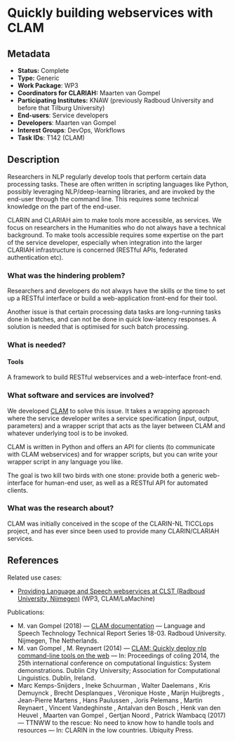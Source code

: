 # Quickly building webservices with CLAM

## Metadata

* **Status:**  Complete
* **Type:** Generic
* **Work Package**: WP3
* **Coordinators for CLARIAH:** Maarten van Gompel
* **Participating Institutes:** KNAW (previously Radboud University and before that Tilburg University)
* **End-users**: Service developers
* **Developers**: Maarten van Gompel
* **Interest Groups**: DevOps, Workflows
* **Task IDs**: T142 (CLAM)

## Description

Researchers in NLP regularly develop tools that perform certain data processing tasks. These are often written in
scripting languages like Python, possibly leveraging NLP/deep-learning libraries, and are invoked by the end-user
through the command line. This requires some technical knowledge on the part of the end-user.

CLARIN and CLARIAH aim to make tools more accessible, as services. We focus on researchers in the Humanities who do not always
have a technical background. To make tools accessible requires some expertise on the part of the service developer,
especially when integration into the larger CLARIAH infrastructure is concerned (RESTful APIs, federated authentication
etc).

### What was the hindering problem?

Researchers and developers do not always have the skills or the time to set up a RESTful interface or build a
web-application front-end for their tool.

Another issue is that certain processing data tasks are long-running tasks done in batches,  and can not be done in quick
low-latency responses. A solution is needed that is optimised for such batch processing.

### What is needed?

#### Tools

A framework to build RESTful webservices and a web-interface front-end.

### What software and services are involved?

We developed [CLAM](https://proycon.github.io/clam) to solve this issue. It takes a wrapping approach where the service
developer writes a service specification (input, output, parameters) and a wrapper script that acts as the layer between
CLAM and whatever underlying tool is to be invoked.

CLAM is written in Python and offers an API for clients (to communicate with CLAM webservices) and for wrapper scripts,
but you can write your wrapper script in any language you like.

The goal is two kill two birds with one stone: provide both a generic web-interface for human-end user, as well as a
RESTful API for automated clients.

### What was the research about?

CLAM was initially conceived in the scope of the CLARIN-NL TICCLops project, and has ever since been used to provide many
CLARIN/CLARIAH services.

## References

Related use cases:

* [Providing Language and Speech webservices at CLST (Radboud University, Nijmegen)](clst-webservices.md) (WP3, CLAM/LaMachine)

Publications:

* M.  van Gompel (2018) — [CLAM documentation](https://clam.readthedocs.io/en/latest/) — Language and Speech Technology Technical Report Series 18-03. Radboud University. Nijmegen, The Netherlands.
* M.  van Gompel , M.  Reynaert (2014) — [CLAM: Quickly deploy nlp command-line tools on the web](http://aclweb.org/anthology/C14-2016) — In: Proceedings of coling 2014, the 25th international conference on computational linguistics: System demonstrations. Dublin City University; Association for Computational Linguistics. Dublin, Ireland.
* Marc  Kemps-Snijders , Ineke  Schuurman , Walter  Daelemans , Kris  Demuynck , Brecht  Desplanques , Véronique  Hoste , Marijn  Huijbregts , Jean-Pierre  Martens , Hans  Paulussen , Joris  Pelemans , Martin  Reynaert , Vincent  Vandeghinste , Antalvan den  Bosch , Henk van den Heuvel , Maarten van Gompel , Gertjan  Noord , Patrick  Wambacq (2017) — TTNWW to the rescue: No need to know how to handle tools and resources — In: CLARIN in the low countries. Ubiquity Press.
